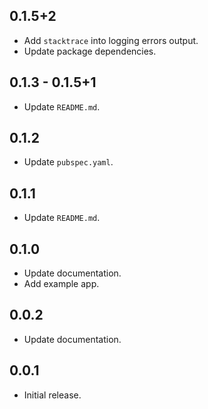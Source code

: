 ## 0.1.5+2

* Add `stacktrace` into logging errors output.
* Update package dependencies.

## 0.1.3 - 0.1.5+1

* Update `README.md`.

## 0.1.2

* Update `pubspec.yaml`.

## 0.1.1

* Update `README.md`.

## 0.1.0

* Update documentation.
* Add example app.

## 0.0.2

* Update documentation.

## 0.0.1

* Initial release.
